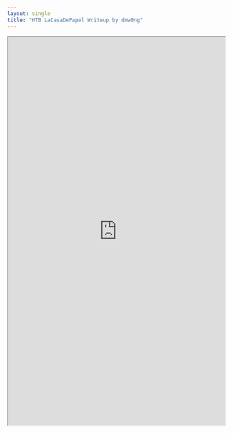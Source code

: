 ```yaml
---
layout: single
title: "HTB LaCasaDePapel Writeup by dmw0ng"
---
```



[separator]: <> ()


<iframe height="900" src="https://drive.google.com/viewerng/viewer?embedded=true&amp;url=https://birdsarentrealctf.dev/content/dmw0ng/lacasadepapel/Hack_the_Box_-_LaCasaDePapel.pdf" width="100%"></iframe>
